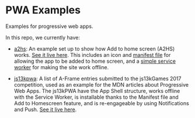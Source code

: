# PWA Examples

Examples for progressive web apps.

In this repo, we currently have:

* [a2hs](a2hs): An example set up to show how Add to home screen (A2HS) works. [See it live here](https://mdn.github.io/pwa-examples/). This includes an icon and [manifest file](a2hs/manifest.webmanifest) for allowing the app to be added to home screen, and a [simple service worker](a2hs/sw.js) for making the site work offline.

* [js13kpwa](js13kpwa): A list of A-Frame entries submitted to the js13kGames 2017 competition, used as an example for the MDN articles about Progressive Web Apps. The js13kPWA have the App Shell structure, works offline with the Service Worker, is installable thanks to the Manifest file and Add to Homescreen feature, and is re-engageable by using Notifications and Push. [See it live here](https://mdn.github.io/pwa-examples/js13kpwa/).
